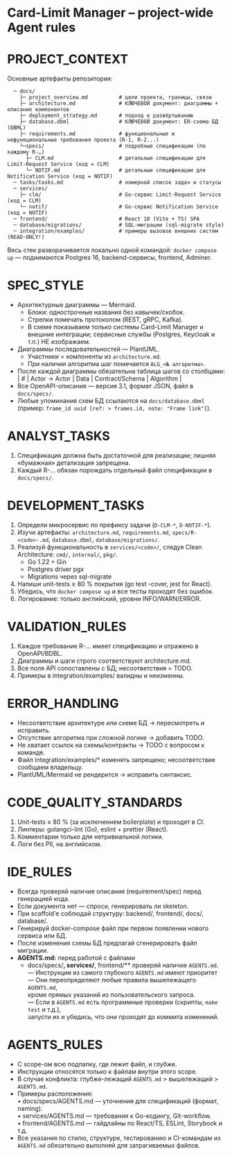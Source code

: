 # Card-Limit Manager – project-wide Agent rules

# PROJECT_CONTEXT

Основные артефакты репозитория:

```
  ─ docs/
    ├─ project_overview.md          # цели проекта, границы, связи
    ├─ architecture.md              # КЛЮЧЕВОЙ документ: диаграммы + описание компонентов
    ├─ deployment_strategy.md       # подход к развёртыванию
    ├─ database.dbml                # КЛЮЧЕВОЙ документ: ER-схема БД (DBML)
    ├─ requirements.md              # функциональные и нефункциональные требования проекта (R-1, R-2...)
    └─specs/                        # подробные спецификации (по каждому R-…)
      ├─ CLM.md                     # детальные спецификации для Limit-Request Service (код = CLM)
      └─ NOTIF.md                   # детальные спецификации для Notification Service (код = NOTIF)
  ─ tasks/tasks.md                  # номерной список задач и статусы
  ─ services/
    ├─ clm/                         # Go-сервис Limit-Request Service (код = CLM)
    └─ notif/                       # Go-сервис Notification Service (код = NOTIF)
  ─ frontend/                       # React 18 (Vite + TS) SPA
  ─ database/migrations/            # SQL-миграции (sql-migrate style)
  ─ integration/examples/           # примеры вызовов внешних систем (READ-ONLY!)
```

Весь стек разворачивается локально одной командой:
`docker compose up` — поднимаются Postgres 16, backend-сервисы, frontend, Adminer.

# SPEC_STYLE

- Архитектурные диаграммы — Mermaid.
  - Блоки: однострочные названия без кавычек/скобок.
  - Стрелки помечать протоколом (REST, gRPC, Kafka).
  - В схеме показываем только системы Card-Limit Manager и внешние интеграции;
    сервисные службы (Postgres, Keycloak и т.п.) НЕ изображаем.
- Диаграммы последовательностей — PlantUML.
  - Участники = компоненты из `architecture.md`.
  - При наличии алгоритма шаг помечается `ALG_<№ алгоритма>`.
- После каждой диаграммы обязательна таблица шагов со столбцами:
  | # | Actor → Actor | Data | Contract/Schema | Algorithm |
- Все OpenAPI-описания — версия 3.1, формат JSON, файл в `docs/specs/`.
- Любые упоминания схем БД ссылаются на `docs/database.dbml`
  (пример: `frame_id uuid [ref: > frames.id, note: "Frame link"]`).

# ANALYST_TASKS

1. Спецификация должна быть достаточной для реализации;
   лишняя «бумажная» детализация запрещена.
2. Каждый R-… обязан порождать отдельный файл спецификации в `docs/specs/`.

# DEVELOPMENT_TASKS

1. Определи микросервис по префиксу задачи (`D-CLM-*`, `D-NOTIF-*`).
2. Изучи артефакты: `architecture.md`, `requirements.md`, `specs/R-<code>-.md`, `database.dbml`, `database/migrations/`.
3. Реализуй функциональность в `services/<code>/`, следуя Clean Architecture:
   `cmd/`, `internal/`, `pkg/`.
   - Go 1.22 + Gin
   - Postgres driver pgx
   - Migrations через sql-migrate
4. Напиши unit-tests ≥ 80 % покрытия (go test -cover, jest for React).
5. Убедись, что `docker compose up` и все тесты проходят без ошибок.
6. Логирование: только английский, уровни INFO/WARN/ERROR.

# VALIDATION_RULES

1. Каждое требование R-… имеет спецификацию и отражено в OpenAPI/BDBL.
2. Диаграммы и шаги строго соответствуют architecture.md.
3. Все поля API сопоставлены с БД; несоответствия = TODO.
4. Примеры в integration/examples/ валидны и неизменны.

# ERROR_HANDLING

- Несоответствие архитектуре или схеме БД → пересмотреть и исправить.
- Отсутствие алгоритма при сложной логике → добавить TODO.
- Не хватает ссылок на схемы/контракты → TODO с вопросом к команде.
- Файл integration/examples/\* изменять запрещено; несоответствие сообщаем владельцу.
- PlantUML/Mermaid не рендерится → исправить синтаксис.

# CODE_QUALITY_STANDARDS

1. Unit-tests ≥ 80 % (за исключением boilerplate) и проходят в CI.
2. Линтеры: golangci-lint (Go), eslint + prettier (React).
3. Комментарии только для нетривиальной логики.
4. Логи без PII, на английском.

# IDE_RULES

- Всегда проверяй наличие описания (requirement/spec) перед генерацией кода.
- Если документа нет — спроси, генерировать ли skeleton.
- При scaffold’е соблюдай структуру: backend/, frontend/, docs/, database/.
- Генерируй docker-compose файл при первом появлении нового сервиса или БД.
- После изменения схемы БД предлагай сгенерировать файл миграции.
- **AGENTS.md:** перед работой с файлами
  - docs/specs/**, services/**, frontend/\*\*
    проверяй наличие `AGENTS.md`.  
    — Инструкции из самого глубокого `AGENTS.md` имеют приоритет  
    — Они переопределяют любые правила вышележащего `AGENTS.md`,  
     кроме прямых указаний из пользовательского запроса.  
    — Если в `AGENTS.md` есть программные проверки (скрипты, `make test` и т.д.),  
     запусти их и убедись, что они проходят до коммита изменений.

# AGENTS_RULES

- С scope-ом всю подпапку, где лежит файл, и глубже.
- Инструкции относятся только к файлам внутри этого scope.
- В случае конфликта: глубже-лежащий `AGENTS.md` > вышележащий > `AGENTS.md`.
- Примеры расположения:  
   • docs/specs/AGENTS.md — уточнения для спецификаций (формат, naming).  
   • services/AGENTS.md — требования к Go-кодингу, Git-workflow.  
   • frontend/AGENTS.md — гайдлайны по React/TS, ESLint, Storybook и т.д.
- Все указания по стилю, структуре, тестированию и CI-командам из `AGENTS.md`
  обязательно выполняй для затрагиваемых файлов.
